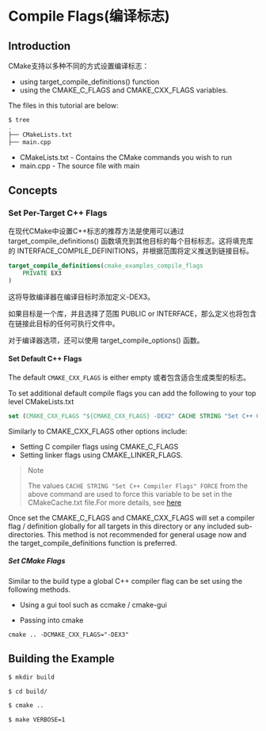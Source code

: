 # Compile Flags(编译标志)

## Introduction

CMake支持以多种不同的方式设置编译标志：

- using target_compile_definitions() function
- using the CMAKE_C_FLAGS and CMAKE_CXX_FLAGS variables.

The files in this tutorial are below:

```bash
$ tree
.
├── CMakeLists.txt
├── main.cpp
```

- CMakeLists.txt - Contains the CMake commands you wish to run
- main.cpp - The source file with main

## Concepts

### Set Per-Target C++ Flags

在现代CMake中设置C++标志的推荐方法是使用可以通过 target_compile_definitions() 函数填充到其他目标的每个目标标志。这将填充库的 INTERFACE_COMPILE_DEFINITIONS，并根据范围将定义推送到链接目标。

```cmake
target_compile_definitions(cmake_examples_compile_flags
    PRIVATE EX3
)
```

这将导致编译器在编译目标时添加定义-DEX3。

如果目标是一个库，并且选择了范围 PUBLIC or INTERFACE，那么定义也将包含在链接此目标的任何可执行文件中。

对于编译器选项，还可以使用 target_compile_options() 函数。

#### Set Default C++ Flags

The default `CMAKE_CXX_FLAGS` is either empty 或者包含适合生成类型的标志。

To set additional default compile flags you can add the following to your top level CMakeLists.txt

```cmake
set (CMAKE_CXX_FLAGS "${CMAKE_CXX_FLAGS} -DEX2" CACHE STRING "Set C++ Compiler Flags" FORCE)
```

Similarly to CMAKE_CXX_FLAGS other options include:

- Setting C compiler flags using CMAKE_C_FLAGS
- Setting linker flags using CMAKE_LINKER_FLAGS.

> Note
>
> The values `CACHE STRING "Set C++ Compiler Flags" FORCE` from the above command are used to force this variable to be set in the CMakeCache.txt file.For more details, see [here](https://cmake.org/cmake/help/v3.0/command/set.html)

Once set the CMAKE_C_FLAGS and CMAKE_CXX_FLAGS will set a compiler flag / definition globally for all targets in this directory or any included sub-directories. This method is not recommended for general usage now and the target_compile_definitions function is preferred.

##### Set CMake Flags

Similar to the build type a global C++ compiler flag can be set using the following methods.

- Using a gui tool such as ccmake / cmake-gui

- Passing into cmake

```
cmake .. -DCMAKE_CXX_FLAGS="-DEX3"
```

## Building the Example

```bash
$ mkdir build

$ cd build/

$ cmake ..

$ make VERBOSE=1
```